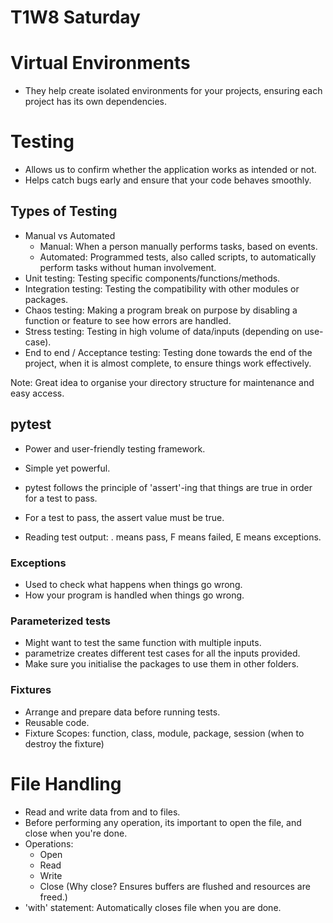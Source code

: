 # T1W8 Saturday
# Virtual Environments
- They help create isolated environments for your projects, ensuring each project has its own dependencies.

# Testing
- Allows us to confirm whether the application works as intended or not.
- Helps catch bugs early and ensure that your code behaves smoothly.

## Types of Testing
- Manual vs Automated
    - Manual: When a person manually performs tasks, based on events.
    - Automated: Programmed tests, also called scripts, to automatically perform tasks without human involvement.
- Unit testing: Testing specific components/functions/methods.
- Integration testing:  Testing the compatibility with other modules or packages.
- Chaos testing: Making a program break on purpose by disabling a function or feature to see how errors are handled.
- Stress testing: Testing in high volume of data/inputs (depending on use-case).
- End to end / Acceptance testing: Testing done towards the end of the project, when it is almost complete, to ensure things work effectively.

Note: Great idea to organise your directory structure for maintenance and easy access.

## pytest
- Power and user-friendly testing framework.
- Simple yet powerful.
- pytest follows the principle of 'assert'-ing that things are true in order for a test to pass.
- For a test to pass, the assert value must be true.

- Reading test output: . means pass, F means failed, E means exceptions.

### Exceptions
- Used to check what happens when things go wrong.
- How your program is handled when things go wrong.

### Parameterized tests
- Might want to test the same function with multiple inputs.
- parametrize creates different test cases for all the inputs provided.
- Make sure you initialise the packages to use them in other folders.

### Fixtures
- Arrange and prepare data before running tests.
- Reusable code.
- Fixture Scopes: function, class, module, package, session (when to destroy the fixture)

# File Handling
- Read and write data from and to files.
- Before performing any operation, its important to open the file, and close when you're done.
- Operations:
    - Open
    - Read
    - Write
    - Close (Why close? Ensures buffers are flushed and resources are freed.)
- 'with' statement: Automatically closes file when you are done.